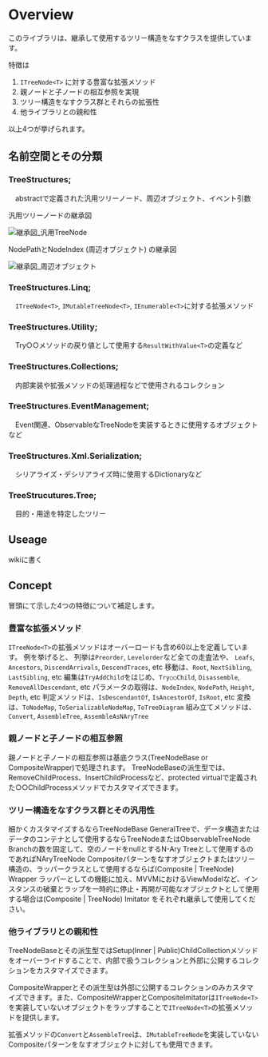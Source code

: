 # Overview
このライブラリは、継承して使用するツリー構造をなすクラスを提供しています。

特徴は
1. `ITreeNode<T>` に対する豊富な拡張メソッド
1. 親ノードと子ノードの相互参照を実現
1. ツリー構造をなすクラス群とそれらの拡張性
1. 他ライブラリとの親和性

以上4つが挙げられます。

## 名前空間とその分類

### TreeStructures;  
　abstractで定義された汎用ツリーノード、周辺オブジェクト、イベント引数
 
 汎用ツリーノードの継承図
 
![継承図_汎用TreeNode](https://github.com/Houzkin/TreeStructure/assets/12586097/f92aca9b-a8c1-4f18-998c-4c10da68e8ea)

 NodePathとNodeIndex (周辺オブジェクト) の継承図
 
![継承図_周辺オブジェクト](https://github.com/Houzkin/TreeStructure/assets/12586097/9f17c735-3e0e-40dc-b374-d4d6b380b03a)

### TreeStructures.Linq;
　`ITreeNode<T>`, `IMutableTreeNode<T>`, `IEnumerable<T>`に対する拡張メソッド
### TreeStructures.Utility;
　Try○○メソッドの戻り値として使用する`ResultWithValue<T>`の定義など
### TreeStructures.Collections;
　内部実装や拡張メソッドの処理過程などで使用されるコレクション　
### TreeStructures.EventManagement;
　Event関連、ObservableなTreeNodeを実装するときに使用するオブジェクトなど
### TreeStructures.Xml.Serialization;
　シリアライズ・デシリアライズ時に使用するDictionaryなど
### TreeStrucutures.Tree;
　目的・用途を特定したツリー


## Useage
wikiに書く

## Concept
冒頭にて示した4つの特徴について補足します。
### 豊富な拡張メソッド
`ITreeNode<T>`の拡張メソッドはオーバーロードも含め60以上を定義しています。
例を挙げると、
列挙は`Preorder`, `Levelorder`など全ての走査法や、 `Leafs`, `Ancestors`, `DiscendArrivals`, `DescendTraces`, etc
移動は、`Root`, `NextSibling`, `LastSibling`, etc
編集は`TryAddChild`をはじめ、`Try○○Child`, `Disassemble`, `RemoveAllDescendant`, etc
パラメータの取得は、`NodeIndex`, `NodePath`, `Height`, `Depth`, etc
判定メソッドは、`IsDescendantOf`, `IsAncestorOf`, `IsRoot`, etc
変換は、`ToNodeMap`, `ToSerializableNodeMap`, `ToTreeDiagram`
組み立てメソッドは、`Convert`, `AssembleTree`, `AssembleAsNAryTree`


### 親ノードと子ノードの相互参照
親ノードと子ノードの相互参照は基底クラス(TreeNodeBase or CompositeWrapper)で処理されます。
TreeNodeBaseの派生型では、RemoveChildProcess、InsertChildProcessなど、protected virtualで定義された○○ChildProcessメソッドでカスタマイズできます。

### ツリー構造をなすクラス群とその汎用性
細かくカスタマイズするならTreeNodeBase
GeneralTreeで、データ構造またはデータのコンテナとして使用するならTreeNodeまたはObservableTreeNode
Branchの数を固定して、空のノードをnullとするN-Ary Treeとして使用するのであればNAryTreeNode
Compositeパターンをなすオブジェクトまたはツリー構造の、ラッパークラスとして使用するならば(Composite | TreeNode) Wrapper
ラッパーとしての機能に加え、MVVMにおけるViewModelなど、インスタンスの破棄とラップを一時的に停止・再開が可能なオブジェクトとして使用する場合は(Composite | TreeNode) Imitator
をそれぞれ継承して使用してください。

### 他ライブラリとの親和性
TreeNodeBaseとその派生型ではSetup(Inner | Public)ChildCollectionメソッドをオーバーライドすることで、内部で扱うコレクションと外部に公開するコレクションをカスタマイズできます。

CompositeWrapperとその派生型は外部に公開するコレクションのみカスタマイズできます。また、CompositeWrapperとCompositeImitatorは`ITreeNode<T>`を実装していないオブジェクトをラップすることで`ITreeNode<T>`の拡張メソッドを提供します。

拡張メソッドの`Convert`と`AssembleTree`は、`IMutableTreeNode`を実装していないCompositeパターンをなすオブジェクトに対しても使用できます。
